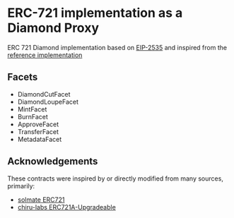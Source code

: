 # ERC-721 implementation as a Diamond Proxy

ERC 721 Diamond implementation based on [EIP-2535](https://eips.ethereum.org/EIPS/eip-2535) and inspired from the [reference implementation](https://eips.ethereum.org/EIPS/eip-2535#reference-implementation)

## Facets
- DiamondCutFacet
- DiamondLoupeFacet
- MintFacet
- BurnFacet
- ApproveFacet
- TransferFacet
- MetadataFacet


## Acknowledgements
These contracts were inspired by or directly modified from many sources, primarily:

- [solmate ERC721](https://github.com/transmissions11/solmate)
- [chiru-labs ERC721A-Upgradeable](https://github.com/chiru-labs/ERC721A-Upgradeable)